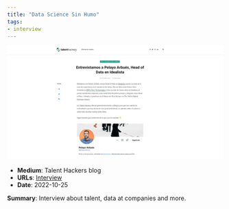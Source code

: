 ```yaml
---
title: "Data Science Sin Humo"
tags:
- interview
---
```


![talent-hackers-interview](appearances/2022/talent-hackers-interview/talent-hackers-interview.png)

- **Medium**: Talent Hackers blog
- **URLs**: [Interview](https://blog.talenthackers.net/pelayo-arbues-head-of-data-en-idealista)
- **Date**: 2022-10-25

**Summary**: Interview about talent, data at companies and more. 